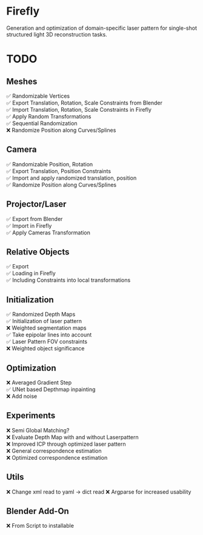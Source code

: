 # Firefly
Generation and optimization of domain-specific laser pattern for single-shot structured light 3D reconstruction tasks.



# TODO
## Meshes
✅ Randomizable Vertices  
✅ Export Translation, Rotation, Scale Constraints from Blender  
✅ Import Translation, Rotation, Scale Constraints in Firefly  
✅ Apply Random Transformations  
✅ Sequential Randomization  
❌ Randomize Position along Curves/Splines  

## Camera
✅ Randomizable Position, Rotation  
✅ Export Translation, Position Constraints  
✅ Import and apply randomized translation, position  
✅ Randomize Position along Curves/Splines 

## Projector/Laser
✅ Export from Blender  
✅ Import in Firefly  
✅ Apply Cameras Transformation  

## Relative Objects
✅ Export  
✅ Loading in Firefly  
✅ Including Constraints into local transformations

## Initialization
✅ Randomized Depth Maps  
✅ Initialization of laser pattern  
❌ Weighted segmentation maps  
✅ Take epipolar lines into account  
✅ Laser Pattern FOV constraints  
❌ Weighted object significance  

## Optimization
❌ Averaged Gradient Step  
✅ UNet based Depthmap inpainting  
❌ Add noise  

## Experiments
❌ Semi Global Matching?  
❌ Evaluate Depth Map with and without Laserpattern  
❌ Improved ICP through optimized laser pattern  
❌ General correspondence estimation  
❌ Optimized correspondence estimation  

## Utils
❌ Change xml read to yaml -> dict read
❌ Argparse for increased usability


## Blender Add-On
❌ From Script to installable